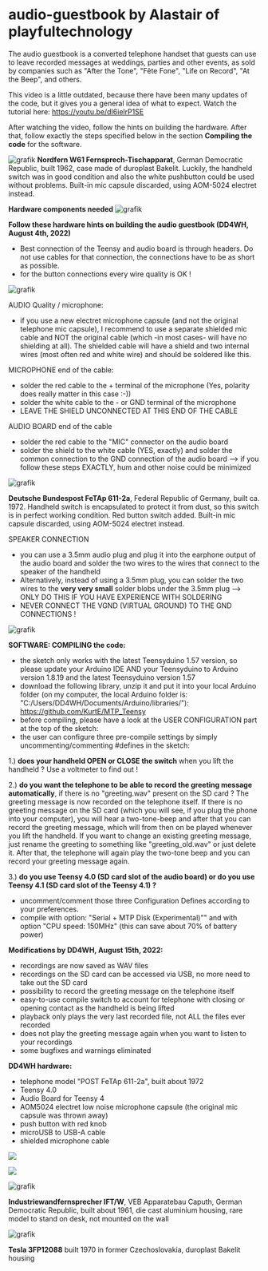 # audio-guestbook by Alastair of playfultechnology
The audio guestbook is a converted telephone handset that guests can use to leave recorded messages at weddings, parties and other events, as sold by companies such as "After the Tone", "Fête Fone", "Life on Record", "At the Beep", and others.

This video is a little outdated, because there have been many updates of the code, but it gives you a general idea of what to expect.
Watch the tutorial here: https://youtu.be/dI6ielrP1SE

After watching the video, follow the hints on building the hardware. After that, follow exactly the steps specified below in the section **Compiling the code** for the software.

![grafik](https://user-images.githubusercontent.com/14326464/183045245-b6572d3d-1c0b-4fd0-9152-df6e01e44755.png)
**Nordfern W61 Fernsprech-Tischapparat**, German Democratic Republic, built 1962, case made of duroplast Bakelit. Luckily, the handheld switch was in good condition and also the white pushbutton could be used without problems. Built-in mic capsule discarded, using AOM-5024 electret instead.

**Hardware components needed**
![grafik](https://user-images.githubusercontent.com/14326464/185438968-089aa193-a7b7-4821-80b2-a807134b412b.png)

**Follow these hardware hints on building the audio guestbook (DD4WH, August 4th, 2022)**

* Best connection of the Teensy and audio board is through headers. Do not use cables for that connection, the connections have to be as short as possible.
* for the button connections every wire quality is OK !

![grafik](https://user-images.githubusercontent.com/14326464/186416650-6ada6bdc-8253-4c69-b8b3-c3f23034469c.png)

AUDIO Quality / microphone:
* if you use a new electret microphone capsule (and not the original telephone mic capsule), I recommend to use a separate shielded mic cable and NOT the original cable (which -in most cases- will have no shielding at all). The shielded cable will have a shield and two internal wires (most often red and white wire) and should be soldered like this.

MICROPHONE end of the cable:
* solder the red cable to the + terminal of the microphone (Yes, polarity does really matter in this case :-))
* solder the white cable to the - or GND terminal of the microphone
* LEAVE THE SHIELD UNCONNECTED AT THIS END OF THE CABLE

AUDIO BOARD end of the cable
* solder the red cable to the "MIC" connector on the audio board
* solder the shield to the white cable (YES, exactly) and solder the common connection to the GND connection of the audio board
--> if you follow these steps EXACTLY, hum and other noise could be minimized

![grafik](https://user-images.githubusercontent.com/14326464/182857070-9d98190a-44d2-4ce2-9e2f-b01b3b82eaa5.png)

**Deutsche Bundespost FeTAp 611-2a**, Federal Republic of Germany, built ca. 1972. Handheld switch is encapsulated to protect it from dust, so this switch is in perfect working condition. Red button switch added. Built-in mic capsule discarded, using AOM-5024 electret instead. 

SPEAKER CONNECTION
* you can use a 3.5mm audio plug and plug it into the earphone output of the audio board and solder the two wires to the wires that connect to the speaker of the handheld
* Alternatively, instead of using a 3.5mm plug, you can solder the two wires to the **very very small** solder blobs under the 3.5mm plug --> ONLY DO THIS IF YOU HAVE EXPERIENCE WITH SOLDERING
* NEVER CONNECT THE VGND (VIRTUAL GROUND) TO THE GND CONNECTIONS ! 

![grafik](https://user-images.githubusercontent.com/14326464/186417481-37bbabca-690e-4548-bf38-5cda4aa3644b.png)


**SOFTWARE: COMPILING the code:**
* the sketch only works with the latest Teensyduino 1.57 version, so please update your Arduino IDE AND your Teensyduino to Arduino version 1.8.19 and the latest Teensyduino version 1.57
* download the following library, unzip it and put it into your local Arduino folder (on my computer, the local Arduino folder is: "C:/Users/DD4WH/Documents/Arduino/libraries/"): https://github.com/KurtE/MTP_Teensy
* before compiling, please have a look at the USER CONFIGURATION part at the top of the sketch:
* the user can configure three pre-compile settings by simply uncommenting/commenting #defines in the sketch:

1.) **does your handheld OPEN or CLOSE the switch** when you lift the handheld ? Use a voltmeter to find out !

2.) **do you want the telephone to be able to record the greeting message automatically**, if there is no "greeting.wav" present on the SD card ?
The greeting message is now recorded on the telephone itself. If there is no greeting message on the SD card (which you will see, if you plug the phone into your computer), you will hear a two-tone-beep and after that you can record the greeting message, which will from then on be played whenever you lift the handheld. If you want to change an existing greeting message, just rename the greeting to something like "greeting_old.wav" or just delete it. After that, the telephone will again play the two-tone beep and you can record your greeting message again.

3.) **do you use Teensy 4.0 (SD card slot of the audio board) or do you use Teensy 4.1 (SD card slot of the Teensy 4.1) ?**  

* uncomment/comment those three Configuration Defines according to your preferences. 
* compile with option: "Serial + MTP Disk (Experimental)"" and with option "CPU speed: 150MHz" (this can save about 70% of battery power)


**Modifications by DD4WH, August 15th, 2022:**
* recordings are now saved as WAV files
* recordings on the SD card can be accessed via USB, no more need to take out the SD card
* possibility to record the greeting message on the telephone itself
* easy-to-use compile switch to account for telephone with closing or opening contact as the handheld is being lifted
* playback only plays the very last recorded file, not ALL the files ever recorded
* does not play the greeting message again when you want to listen to your recordings
* some bugfixes and warnings eliminated

**DD4WH hardware:**
* telephone model "POST FeTAp 611-2a", built about 1972
* Teensy 4.0
* Audio Board for Teensy 4
* AOM5024 electret low noise microphone capsule (the original mic capsule was thrown away)
* push button with red knob
* microUSB to USB-A cable 
* shielded microphone cable


![](https://github.com/playfultechnology/audio-guestbook/raw/main/thumbnail.jpg)

![](https://raw.githubusercontent.com/playfultechnology/audio-guestbook/main/AudioGuestbook_bb.jpg)

![grafik](https://user-images.githubusercontent.com/14326464/183258995-795e95d2-49ab-4112-8336-a490b0df10f7.png)

**Industriewandfernsprecher IFT/W**, VEB Apparatebau Caputh, German Democratic Republic, built about 1961, die cast aluminium housing, rare model to stand on desk, not mounted on the wall


![grafik](https://user-images.githubusercontent.com/14326464/183259028-9f9f51e8-5410-4730-9e2b-ce33327b757d.png)

**Tesla 3FP12088** built 1970 in former Czechoslovakia, duroplast Bakelit housing





